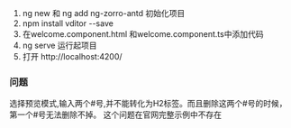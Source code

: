 1. ng new 和  ng add ng-zorro-antd 初始化项目
2. npm install vditor --save
3. 在welcome.component.html 和welcome.component.ts中添加代码
4. ng serve 运行起项目
5. 打开 http://localhost:4200/ 
### 问题
选择预览模式,输入两个#号,并不能转化为H2标签。而且删除这两个#号的时候，第一个#号无法删除不掉。
这个问题在官网完整示例中不存在
